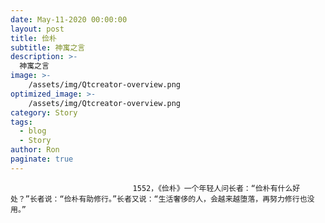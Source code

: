 ```yaml
---
date: May-11-2020 00:00:00
layout: post
title: 俭朴
subtitle: 神寓之言
description: >-
  神寓之言
image: >-
    /assets/img/Qtcreator-overview.png
optimized_image: >-
    /assets/img/Qtcreator-overview.png
category: Story
tags:
  - blog
  - Story
author: Ron
paginate: true
---
```


							　　1552，《俭朴》一个年轻人问长者：“俭朴有什么好处？”长者说：“俭朴有助修行。”长者又说：“生活奢侈的人，会越来越堕落，再努力修行也没用。”
							
							
						